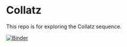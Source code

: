 # Collatz

This repo is for exploring the Collatz sequence.


[![Binder](http://mybinder.org/badge.svg)](http://mybinder.org/repo/gulley/collatz)
